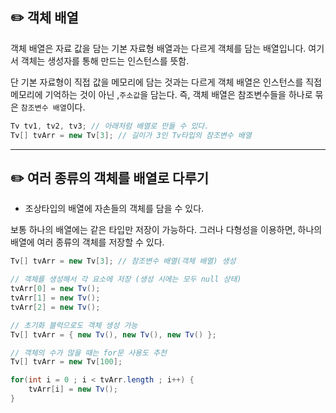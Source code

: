 ## ✏️ 객체 배열

객체 배열은 자료 값을 담는 기본 자료형 배열과는 다르게 객체를 담는 배열입니다. 여기서 객체는 생성자를 통해 만드는 인스턴스를 뜻함.

단 기본 자료형이 직접 값을 메모리에 담는 것과는 다르게 객체 배열은 인스턴스를 직접 메모리에 기억하는 것이 아닌 ,``주소값``을 담는다. 즉, 객체 배열은 참조변수들을 하나로 묶은 ``참조변수 배열``이다.

```java
Tv tv1, tv2, tv3; // 아래처럼 배열로 만들 수 있다.
Tv[] tvArr = new Tv[3]; // 길이가 3인 Tv타입의 참조변수 배열
```

---

## ✏️ 여러 종류의 객체를 배열로 다루기

- 조상타입의 배열에 자손들의 객체를 담을 수 있다.

보통 하나의 배열에는 같은 타입만 저장이 가능하다. 그러나 다형성을 이용하면, 하나의 배열에 여러 종류의 객체를 저장할 수 있다.

```java
Tv[] tvArr = new Tv[3]; // 참조변수 배열(객체 배열) 생성

// 객체를 생성해서 각 요소에 저장 (생성 시에는 모두 null 상태)
tvArr[0] = new Tv();
tvArr[1] = new Tv();
tvArr[2] = new Tv();

// 초기화 블럭으로도 객체 생성 가능
Tv[] tvArr = { new Tv(), new Tv(), new Tv() };

// 객체의 수가 많을 때는 for문 사용도 추천
Tv[] tvArr = new Tv[100];

for(int i = 0 ; i < tvArr.length ; i++) {
	tvArr[i] = new Tv();
}
```